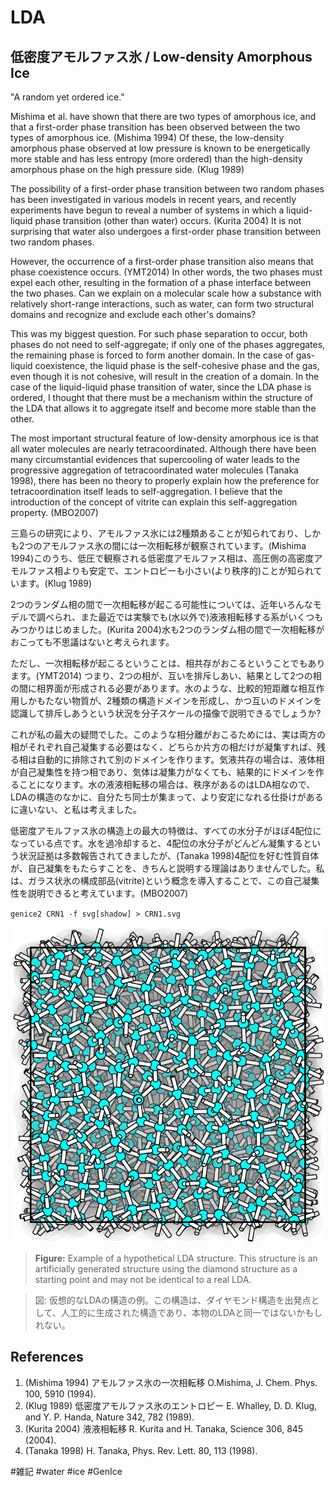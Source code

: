 # LDA

## 低密度アモルファス氷 / Low-density Amorphous Ice

"A random yet ordered ice."

Mishima et al. have shown that there are two types of amorphous ice, and that a first-order phase transition has been observed between the two types of amorphous ice. (Mishima 1994) Of these, the low-density amorphous phase observed at low pressure is known to be energetically more stable and has less entropy (more ordered) than the high-density amorphous phase on the high pressure side. (Klug 1989)

The possibility of a first-order phase transition between two random phases has been investigated in various models in recent years, and recently experiments have begun to reveal a number of systems in which a liquid-liquid phase transition (other than water) occurs. (Kurita 2004) It is not surprising that water also undergoes a first-order phase transition between two random phases.

However, the occurrence of a first-order phase transition also means that phase coexistence occurs. (YMT2014) In other words, the two phases must expel each other, resulting in the formation of a phase interface between the two phases. Can we explain on a molecular scale how a substance with relatively short-range interactions, such as water, can form two structural domains and recognize and exclude each other's domains?

This was my biggest question. For such phase separation to occur, both phases do not need to self-aggregate; if only one of the phases aggregates, the remaining phase is forced to form another domain. In the case of gas-liquid coexistence, the liquid phase is the self-cohesive phase and the gas, even though it is not cohesive, will result in the creation of a domain. In the case of the liquid-liquid phase transition of water, since the LDA phase is ordered, I thought that there must be a mechanism within the structure of the LDA that allows it to aggregate itself and become more stable than the other.

The most important structural feature of low-density amorphous ice is that all water molecules are nearly tetracoordinated. Although there have been many circumstantial evidences that supercooling of water leads to the progressive aggregation of tetracoordinated water molecules (Tanaka 1998), there has been no theory to properly explain how the preference for tetracoordination itself leads to self-aggregation. I believe that the introduction of the concept of vitrite can explain this self-aggregation property. (MBO2007)

三島らの研究により、アモルファス氷には2種類あることが知られており、しかも2つのアモルファス氷の間には一次相転移が観察されています。(Mishima 1994)このうち、低圧で観察される低密度アモルファス相は、高圧側の高密度アモルファス相よりも安定で、エントロピーも小さい(より秩序的)ことが知られています。(Klug 1989)

2つのランダム相の間で一次相転移が起こる可能性については、近年いろんなモデルで調べられ、また最近では実験でも(水以外で)液液相転移する系がいくつもみつかりはじめました。(Kurita 2004)水も2つのランダム相の間で一次相転移がおこっても不思議はないと考えられます。

ただし、一次相転移が起こるということは、相共存がおこるということでもあります。(YMT2014) つまり、2つの相が、互いを排斥しあい、結果として2つの相の間に相界面が形成される必要があります。水のような、比較的短距離な相互作用しかもたない物質が、2種類の構造ドメインを形成し、かつ互いのドメインを認識して排斥しあうという状況を分子スケールの描像で説明できるでしょうか? 

これが私の最大の疑問でした。このような相分離がおこるためには、実は両方の相がそれぞれ自己凝集する必要はなく、どちらか片方の相だけが凝集すれば、残る相は自動的に排除されて別のドメインを作ります。気液共存の場合は、液体相が自己凝集性を持つ相であり、気体は凝集力がなくても、結果的にドメインを作ることになります。水の液液相転移の場合は、秩序があるのはLDA相なので、LDAの構造のなかに、自分たち同士が集まって、より安定になれる仕掛けがあるに違いない、と私は考えました。

低密度アモルファス氷の構造上の最大の特徴は、すべての水分子がほぼ4配位になっている点です。水を過冷却すると、4配位の水分子がどんどん凝集するという状況証拠は多数報告されてきましたが、(Tanaka 1998)4配位を好む性質自体が、自己凝集をもたらすことを、きちんと説明する理論はありませんでした。私は、ガラス状氷の構成部品(vitrite)という概念を導入することで、この自己凝集性を説明できると考えています。(MBO2007)

`genice2 CRN1 -f svg[shadow] > CRN1.svg`

![low density amorphous ice](/img/CRN1.png)


> <b>Figure:</b> Example of a hypothetical LDA structure. This structure is an artificially generated structure using the diamond structure as a starting point and may not be identical to a real LDA.

> 図: 仮想的なLDAの構造の例。この構造は、ダイヤモンド構造を出発点として、人工的に生成された構造であり、本物のLDAと同一ではないかもしれない。

## References

1. (Mishima 1994) アモルファス氷の一次相転移 O.Mishima, J. Chem. Phys. 100, 5910 (1994).
2. (Klug 1989) 低密度アモルファス氷のエントロピー E. Whalley, D. D. Klug, and  Y. P. Handa, Nature 342, 782 (1989).
3. (Kurita 2004) 液液相転移 R. Kurita and H. Tanaka, Science 306, 845 (2004).
4. (Tanaka 1998) H. Tanaka, Phys. Rev. Lett. 80, 113 (1998).

#雑記 #water #ice #GenIce




